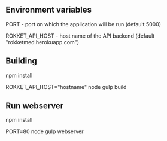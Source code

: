 ## Environment variables
PORT - port on which the application will be run (default 5000)

ROKKET_API_HOST - host name of the API backend (default "rokketmed.herokuapp.com")

## Building

npm install

ROKKET_API_HOST="hostname" node gulp build

## Run webserver

npm install

PORT=80 node gulp webserver